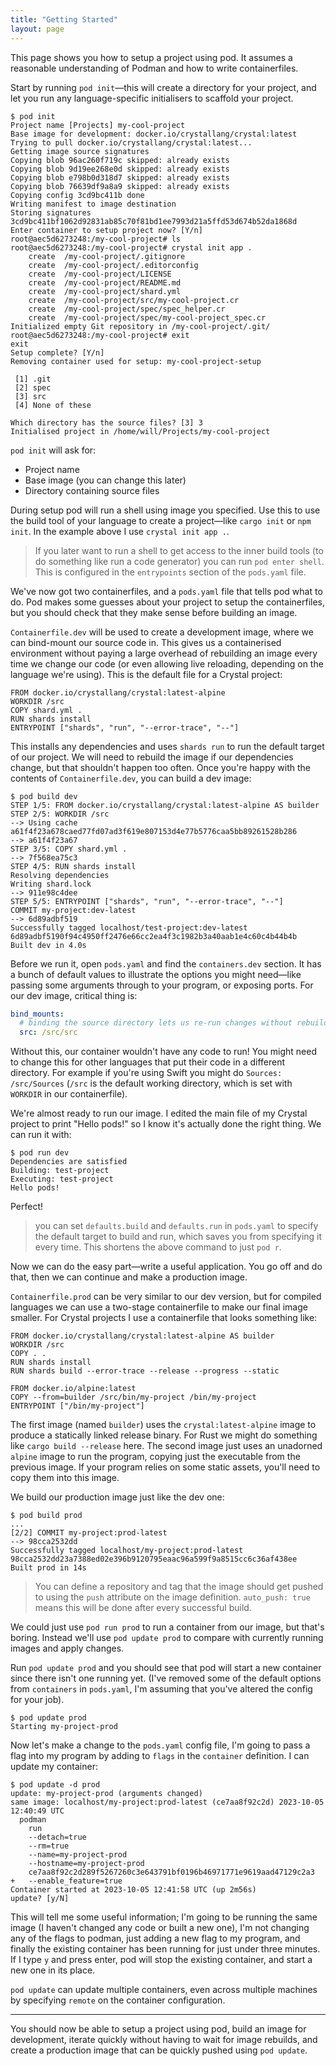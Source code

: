 ```yaml
---
title: "Getting Started"
layout: page
---
```


This page shows you how to setup a project using pod. It assumes a reasonable understanding of Podman and how to write containerfiles.

Start by running `pod init`—this will create a directory for your project, and let you run any language-specific initialisers to scaffold your project.

```shell
$ pod init
Project name [Projects] my-cool-project
Base image for development: docker.io/crystallang/crystal:latest
Trying to pull docker.io/crystallang/crystal:latest...
Getting image source signatures
Copying blob 96ac260f719c skipped: already exists
Copying blob 9d19ee268e0d skipped: already exists
Copying blob e798b0d318d7 skipped: already exists
Copying blob 76639df9a8a9 skipped: already exists
Copying config 3cd9bc411b done
Writing manifest to image destination
Storing signatures
3cd9bc411bf1062d92831ab85c70f81bd1ee7993d21a5ffd53d674b52da1868d
Enter container to setup project now? [Y/n]
root@aec5d6273248:/my-cool-project# ls
root@aec5d6273248:/my-cool-project# crystal init app .
    create  /my-cool-project/.gitignore
    create  /my-cool-project/.editorconfig
    create  /my-cool-project/LICENSE
    create  /my-cool-project/README.md
    create  /my-cool-project/shard.yml
    create  /my-cool-project/src/my-cool-project.cr
    create  /my-cool-project/spec/spec_helper.cr
    create  /my-cool-project/spec/my-cool-project_spec.cr
Initialized empty Git repository in /my-cool-project/.git/
root@aec5d6273248:/my-cool-project# exit
exit
Setup complete? [Y/n]
Removing container used for setup: my-cool-project-setup

 [1] .git
 [2] spec
 [3] src
 [4] None of these

Which directory has the source files? [3] 3
Initialised project in /home/will/Projects/my-cool-project
```

`pod init` will ask for:

- Project name
- Base image (you can change this later)
- Directory containing source files

During setup pod will run a shell using image you specified. Use this to use the build tool of your language to create a project—like `cargo init` or `npm init`. In the example above I use `crystal init app .`.

> If you later want to run a shell to get access to the inner build tools (to do something like run a code generator) you can run `pod enter shell`. This is configured in the `entrypoints` section of the `pods.yaml` file.

We've now got two containerfiles, and a `pods.yaml` file that tells pod what to do. Pod makes some guesses about your project to setup the containerfiles, but you should check that they make sense before building an image.

`Containerfile.dev` will be used to create a development image, where we can bind-mount our source code in. This gives us a containerised environment without paying a large overhead of rebuilding an image every time we change our code (or even allowing live reloading, depending on the language we're using). This is the default file for a Crystal project:

```
FROM docker.io/crystallang/crystal:latest-alpine
WORKDIR /src
COPY shard.yml .
RUN shards install
ENTRYPOINT ["shards", "run", "--error-trace", "--"]
```

This installs any dependencies and uses `shards run` to run the default target of our project. We will need to rebuild the image if our dependencies change, but that shouldn't happen too often. Once you're happy with the contents of `Containerfile.dev`, you can build a dev image:

```shell
$ pod build dev
STEP 1/5: FROM docker.io/crystallang/crystal:latest-alpine AS builder
STEP 2/5: WORKDIR /src
--> Using cache a61f4f23a678caed77fd07ad3f619e807153d4e77b5776caa5bb89261528b286
--> a61f4f23a67
STEP 3/5: COPY shard.yml .
--> 7f568ea75c3
STEP 4/5: RUN shards install
Resolving dependencies
Writing shard.lock
--> 911e98c4dee
STEP 5/5: ENTRYPOINT ["shards", "run", "--error-trace", "--"]
COMMIT my-project:dev-latest
--> 6d89adbf519
Successfully tagged localhost/test-project:dev-latest
6d89adbf5190f94c4950ff2476e66cc2ea4f3c1982b3a40aab1e4c60c4b44b4b
Built dev in 4.0s
```

Before we run it, open `pods.yaml` and find the `containers.dev` section. It has a bunch of default values to illustrate the options you might need—like passing some arguments through to your program, or exposing ports. For our dev image, critical thing is:

```yaml
bind_mounts:
  # binding the source directory lets us re-run changes without rebuilding
  src: /src/src
```

Without this, our container wouldn't have any code to run! You might need to change this for other languages that put their code in a different directory. For example if you're using Swift you might do `Sources: /src/Sources` (`/src` is the default working directory, which is set with `WORKDIR` in our containerfile).

We're almost ready to run our image. I edited the main file of my Crystal project to print "Hello pods!" so I know it's actually done the right thing. We can run it with:

```shell
$ pod run dev
Dependencies are satisfied
Building: test-project
Executing: test-project
Hello pods!
```

Perfect!

> you can set `defaults.build` and `defaults.run` in `pods.yaml` to specify the default target to build and run, which saves you from specifying it every time. This shortens the above command to just `pod r`.

Now we can do the easy part—write a useful application. You go off and do that, then we can continue and make a production image.

`Containerfile.prod` can be very similar to our dev version, but for compiled languages we can use a two-stage containerfile to make our final image smaller. For Crystal projects I use a containerfile that looks something like:

```
FROM docker.io/crystallang/crystal:latest-alpine AS builder
WORKDIR /src
COPY . .
RUN shards install
RUN shards build --error-trace --release --progress --static

FROM docker.io/alpine:latest
COPY --from=builder /src/bin/my-project /bin/my-project
ENTRYPOINT ["/bin/my-project"]
```

The first image (named `builder`) uses the `crystal:latest-alpine` image to produce a statically linked release binary. For Rust we might do something like `cargo build --release` here. The second image just uses an unadorned `alpine` image to run the program, copying just the executable from the previous image. If your program relies on some static assets, you'll need to copy them into this image.

We build our production image just like the dev one:

```shell
$ pod build prod
...
[2/2] COMMIT my-project:prod-latest
--> 98cca2532dd
Successfully tagged localhost/my-project:prod-latest
98cca2532dd23a7388ed02e396b9120795eaac96a599f9a8515cc6c36af438ee
Built prod in 14s
```

> You can define a repository and tag that the image should get pushed to using the `push` attribute on the image definition. `auto_push: true` means this will be done after every successful build.

We could just use `pod run prod` to run a container from our image, but that's boring. Instead we'll use `pod update prod` to compare with currently running images and apply changes.

Run `pod update prod` and you should see that pod will start a new container since there isn't one running yet. (I've removed some of the default options from `containers` in `pods.yaml`, I'm assuming that you've altered the config for your job).

```shell
$ pod update prod
Starting my-project-prod
```

Now let's make a change to the `pods.yaml` config file, I'm going to pass a flag into my program by adding to `flags` in the `container` definition. I can update my container:

```shell
$ pod update -d prod
update: my-project-prod (arguments changed)
same image: localhost/my-project:prod-latest (ce7aa8f92c2d) 2023-10-05 12:40:49 UTC
  podman
    run
    --detach=true
    --rm=true
    --name=my-project-prod
    --hostname=my-project-prod
    ce7aa8f92c2d289f5267260c3e643791bf0196b46971771e9619aad47129c2a3
+   --enable_feature=true
Container started at 2023-10-05 12:41:58 UTC (up 2m56s)
update? [y/N]
```

This will tell me some useful information; I'm going to be running the same image (I haven't changed any code or built a new one), I'm not changing any of the flags to podman, just adding a new flag to my program, and finally the existing container has been running for just under three minutes. If I type `y` and press enter, pod will stop the existing container, and start a new one in its place.

`pod update` can update multiple containers, even across multiple machines by specifying `remote` on the container configuration.

---

You should now be able to setup a project using pod, build an image for development, iterate quickly without having to wait for image rebuilds, and create a production image that can be quickly pushed using `pod update`.
